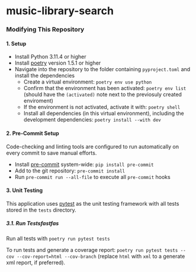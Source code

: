 # music-library-search




















### Modifying This Repository

#### 1. Setup

- Install Python 3.11.4 or higher
- Install [poetry](https://python-poetry.org/) version 1.5.1 or higher
- Navigate into the repository to the folder containing ```pyproject.toml``` and install the dependencies
    - Create a virtual environment: ```poetry env use python```
    - Confirm that the environment has been activated: ```poetry env list``` (should have the ```(activated)``` note next to the previosuly created enviroment)
    - If the environment is not activated, activate it with: ```poetry shell```
    - Install all dependencies (in this virtual environment), including the development dependencies: ```poetry install --with dev```

#### 2. Pre-Commit Setup

Code-checking and linting tools are configured to run automatically on every commit to save manual efforts.

- Install [pre-commit](https://github.com/pre-commit/pre-commit) system-wide: ```pip install pre-commit```
- Add to the git repository: ```pre-commit install```
- Run ```pre-commit run --all-file``` to execute all ```pre-commit``` hooks

#### 3. Unit Testing

This application uses [pytest](https://docs.pytest.org/en/7.2.x/) as the unit testing framework with all tests stored in the ```tests``` directory.

##### 3.1. Run Testsfastfas

Run all tests with ```poetry run pytest tests```

To run tests and generate a coverage report: ```poetry run pytest tests --cov --cov-report=html --cov-branch``` (replace ```html``` with ```xml``` to a generate xml report, if preferred).